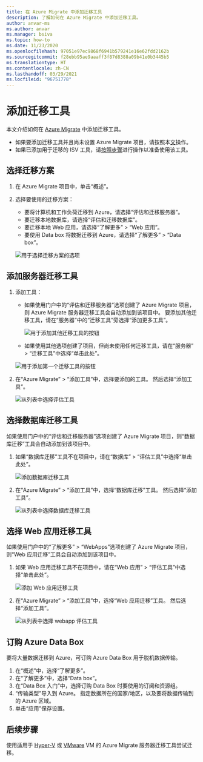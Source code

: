 ```yaml
---
title: 在 Azure Migrate 中添加迁移工具
description: 了解如何在 Azure Migrate 中添加迁移工具。
author: anvar-ms
ms.author: anvar
ms.manager: bsiva
ms.topic: how-to
ms.date: 11/23/2020
ms.openlocfilehash: 97051e97ec9868f6941b579241e16e62fdd2162b
ms.sourcegitcommit: f28ebb95ae9aaaff3f87d8388a09b41e0b3445b5
ms.translationtype: HT
ms.contentlocale: zh-CN
ms.lasthandoff: 03/29/2021
ms.locfileid: "96751778"
---
```

# <a name="add-migration-tools"></a>添加迁移工具

本文介绍如何在 [Azure Migrate](./migrate-services-overview.md) 中添加迁移工具。

- 如果要添加迁移工具并且尚未设置 Azure Migrate 项目，请按照本[文](create-manage-projects.md)操作。
- 如果已添加用于迁移的 ISV 工具，请[按照步骤](prepare-isv-movere.md)进行操作以准备使用该工具。

## <a name="select-a-migration-scenario"></a>选择迁移方案

1. 在 Azure Migrate 项目中，单击“概述”。
2. 选择要使用的迁移方案：

    - 要将计算机和工作负荷迁移到 Azure，请选择“评估和迁移服务器”。
    - 要迁移本地数据库，请选择“评估和迁移数据库”。
    - 要迁移本地 Web 应用，请选择“了解更多” > “Web 应用”。 
    - 要使用 Data box 将数据迁移到 Azure，请选择“了解更多” > “Data box”。 

    ![用于选择迁移方案的选项](./media/how-to-migrate/migrate-scenario.png)


## <a name="select-a-server-migration-tool"></a>添加服务器迁移工具

1. 添加工具：

    - 如果使用门户中的“评估和迁移服务器”选项创建了 Azure Migrate 项目，则 Azure Migrate 服务器迁移工具会自动添加到该项目中。 要添加其他迁移工具，请在“服务器”中的“迁移工具”旁选择“添加更多工具”。  
    
         ![用于添加其他迁移工具的按钮](./media/how-to-migrate/add-migration-tools.png)

    - 如果使用其他选项创建了项目，但尚未使用任何迁移工具，请在“服务器” > “迁移工具”中选择“单击此处”。  

    ![用于添加第一个迁移工具的按钮](./media/how-to-migrate/no-migration-tool.png)

2. 在“Azure Migrate” > “添加工具”中，选择要添加的工具。  然后选择“添加工具”。

    ![从列表中选择评估工具](./media/how-to-migrate/select-migration-tool.png)


## <a name="select-a-database-migration-tool"></a>选择数据库迁移工具

如果使用门户中的“评估和迁移服务器”选项创建了 Azure Migrate 项目，则“数据库迁移”工具会自动添加到该项目中。 

1. 如果“数据库迁移”工具不在项目中，请在“数据库” > “评估工具”中选择“单击此处”。  
    
    ![添加数据库迁移工具](./media/how-to-migrate/no-database-migration-tool.png)


2. 在“Azure Migrate” > “添加工具”中，选择“数据库迁移”工具。  然后选择“添加工具”。

    ![从列表中选择数据库迁移工具](./media/how-to-migrate/select-database-migration-tool.png)

    

## <a name="select-a-web-app-migration-tool"></a>选择 Web 应用迁移工具

如果使用门户中的“了解更多” > “WebApps”选项创建了 Azure Migrate 项目，则“Web 应用迁移”工具会自动添加到该项目中。  

1. 如果 Web 应用迁移工具不在项目中，请在“Web 应用” > “评估工具”中选择“单击此处”。  

    ![添加 Web 应用迁移工具](./media/how-to-migrate/no-web-app-migration-tool.png)
 

2. 在“Azure Migrate” > “添加工具”中，选择“Web 应用迁移”工具。  然后选择“添加工具”。

    ![从列表中选择 webapp 评估工具](./media/how-to-migrate/select-web-app-migration-tool.png)


## <a name="order-an-azure-data-box"></a>订购 Azure Data Box

要将大量数据迁移到 Azure，可订购 Azure Data Box 用于脱机数据传输。

1. 在“概述”中，选择“了解更多”。 
2. 在“了解更多”中，选择“Data box”。 
3. 在“Data Box 入门”中，选择订购 Data Box 时要使用的订阅和资源组。
4. “传输类型”导入到 Azure。 指定数据所在的国家/地区，以及要将数据传输到的 Azure 区域。 
5. 单击“应用”保存设置。

## <a name="next-steps"></a>后续步骤

使用适用于 [Hyper-V](tutorial-migrate-hyper-v.md) 或 [VMware](tutorial-migrate-vmware.md) VM 的 Azure Migrate 服务器迁移工具尝试迁移。
